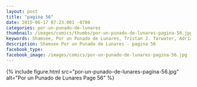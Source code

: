 ```yaml
---
layout: post
title: "pagina 56"
date: 2015-06-17 07:23:001 -0700
categories: por-un-punado-de-lunares
thumbnail: /images/comics/thumbs/por-un-punado-de-lunares-pagina-56.jpg
keywords: Shamsee, Por un Punado de Lunares, Tristan J. Tarwater, Adrian Ricker
description: Shamsee Por un Punado de Lunares - pagina 56
facebook_type: 
facebook_image: /images/comics/por-un-punado-de-lunares-pagina-56.jpg
---
```

{% include figure.html src="por-un-punado-de-lunares-pagina-56.jpg" alt="Por un Punado de Lunares Page 56" %}